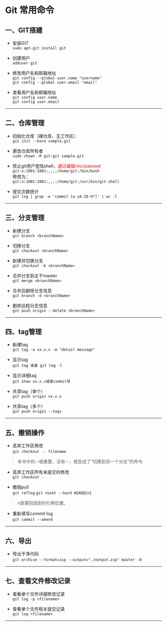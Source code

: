 # Git 常用命令
## 一、GIT搭建
* 安装GIT<br>
`sudo apt-git install git`

* 创建用户<br>
`adduser git`

* 修改用户名和邮箱地址<br>
`git config --global user.name "username"`<br>
`git config --global user.email "email"`

* 查看用户名和邮箱地址<br>
`git config user.name`<br>
`git config user.email`
---

## 二、仓库管理
* 初始化仓库（裸仓库、无工作区）<br>
`git init --bare sample.git`

* 更改仓库所有者<br>
`sudo chown -R git:git sample.git`

* 禁止git用户登陆shell，<font color=red>通过编辑/etc/passwd</font><br>
`git:x:1001:1001:,,,:/home/git:/bin/bash`<br>
修改为：<br>
`git:x:1001:1001:,,,:/home/git:/usr/bin/git-shell`

* 提交次数统计<br>
`git log | grep -e 'commit [a-zA-Z0-9*]' | wc -l`
---
## 三、分支管理
* 新建分支<br>
`git branch <branchName>`

* 切换分支<br>
`git checkout <branchName>`

* 新建并切换分支<br>
`git checkout -b <branchName>`

* 合并分支到主干master<br>
`git merge <branchName>`

* 合并后删除分支信息<br>
`git branch -d <branchName>`

* 删除远程分支信息<br>
`git push origin --delete <branchName>`
---
## 四、tag管理
* 新建tag<br>
`git tag -a vx.x.x -m "detail message"`

* 显示tag<br>
`git tag 或者 git tag -l`

* 显示详细tag<br>
`git show vx.x.x或者commit号`

* 共享tag（单个）<br>
`git push origin vx.x.x`

* 共享tag（多个）<br>
`git push origin --tags`
---
## 五、撤销操作
* 丢弃工作区修改<br>
`git checkout -- filename` 
> 命令中的--很重要，没有--，就变成了“切换到另一个分支”的命令

* 丢弃工作区所有未提交的修改<br>
`git checkout .`

* 撤销pull<br>
`git reflog`
`git reset --hard HEAD@{n}`
> n是要回退到的引用位置。

* 重新填写commit log<br>
`git commit --amend`

---

## 六、导出
* 导出干净代码<br>
`git archive --format=zip --output="./output.zip" master -0`

---

## 七、查看文件修改记录
* 查看单个文件详细修改记录<br>
`git log -p <filename>`

* 查看单个文件相关提交记录<br>
`git log <filename>`
---
